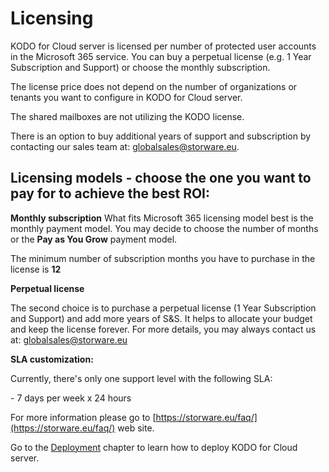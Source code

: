 # Licensing

KODO for Cloud server is licensed per number of protected user accounts in the Microsoft 365 service. You can buy a perpetual license (e.g. 1 Year Subscription and Support) or choose the monthly subscription.

The license price does not depend on the number of organizations or tenants you want to configure in KODO for Cloud server.

The shared mailboxes are not utilizing the KODO license.

There is an option to buy additional years of support and subscription by contacting our sales team at: [globalsales@storware.eu](mailto:globalsales@storware.eu).

## **Licensing models - choose the one you want to pay for to achieve the best ROI:** <a href="#licensing-models-choose-the-one-you-want-to-pay-for-to-achieve-the-best-roi" id="licensing-models-choose-the-one-you-want-to-pay-for-to-achieve-the-best-roi"></a>

**Monthly subscription** What fits Microsoft 365 licensing model best is the monthly payment model. You may decide to choose the number of months or the **Pay as You Grow** payment model.

&#x20;The minimum number of subscription months you have to purchase in the license is **12**

**Perpetual license**

The second choice is to purchase a perpetual license (1 Year Subscription and Support) and add more years of S\&S. It helps to allocate your budget and keep the license forever. For more details, you may always contact us at: [globalsales@storware.eu](mailto:globalsales@storware.eu)​

**SLA customization:**

Currently, there's only one support level with the following SLA:

&#x20;\- 7 days per week x 24 hours

For more information please go to [https://storware.eu/faq/](https://storware.eu/faq/) web site.

Go to the [Deployment](https://storware.gitbook.io/kodo-for-cloud-office365/deployment) chapter to learn how to deploy KODO for Cloud server.
